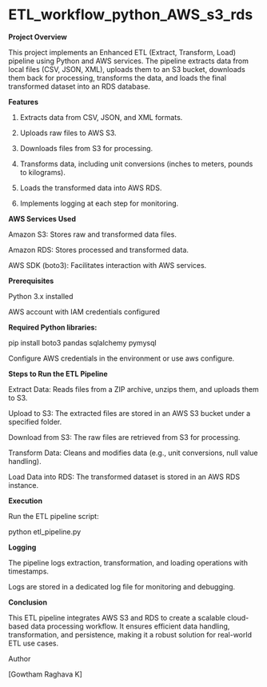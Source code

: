 # ETL_workflow_python_AWS_s3_rds

**Project Overview**

This project implements an Enhanced ETL (Extract, Transform, Load) pipeline using Python and AWS services. The pipeline extracts data from local files (CSV, JSON, XML), uploads them to an S3 bucket, downloads them back for processing, transforms the data, and loads the final transformed dataset into an RDS database.

**Features**

1. Extracts data from CSV, JSON, and XML formats.

2. Uploads raw files to AWS S3.

3. Downloads files from S3 for processing.

4. Transforms data, including unit conversions (inches to meters, pounds to kilograms).

5. Loads the transformed data into AWS RDS.

6. Implements logging at each step for monitoring.

**AWS Services Used**

Amazon S3: Stores raw and transformed data files.

Amazon RDS: Stores processed and transformed data.

AWS SDK (boto3): Facilitates interaction with AWS services.

**Prerequisites**

Python 3.x installed

AWS account with IAM credentials configured

**Required Python libraries:**

pip install boto3 pandas sqlalchemy pymysql

Configure AWS credentials in the environment or use aws configure.


**Steps to Run the ETL Pipeline**

Extract Data: Reads files from a ZIP archive, unzips them, and uploads them to S3.

Upload to S3: The extracted files are stored in an AWS S3 bucket under a specified folder.

Download from S3: The raw files are retrieved from S3 for processing.

Transform Data: Cleans and modifies data (e.g., unit conversions, null value handling).

Load Data into RDS: The transformed dataset is stored in an AWS RDS instance.

**Execution**

Run the ETL pipeline script:

python etl_pipeline.py

**Logging**

The pipeline logs extraction, transformation, and loading operations with timestamps.

Logs are stored in a dedicated log file for monitoring and debugging.

**Conclusion**

This ETL pipeline integrates AWS S3 and RDS to create a scalable cloud-based data processing workflow. It ensures efficient data handling, transformation, and persistence, making it a robust solution for real-world ETL use cases.

Author

[Gowtham Raghava K]
